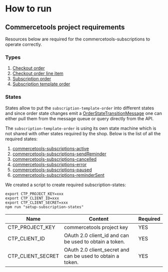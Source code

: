 # How to run

## Commercetools project requirements

Resources below are required for the commercetools-subscriptions to operate correctly.

### Types

1. [Checkout order](../resources/checkout-order-type.json)
1. [Checkout order line item](../resources/checkout-order-line-item-type.json)
1. [Subscription order](../resources/subscription-order-type.json)
1. [Subscription template order](../resources/subscription-template-order-type.json)

### States

States allow to put the `subscription-template-order` into different states and since order state changes emit a [OrderStateTransitionMessage](https://docs.commercetools.com/api/message-types#orderstatetransitionmessage) one can either pull them from the message queue or query directly from the API.

The `subscription-template-order` is using its own state machine which is not shared with other states required by the shop. Below is the list of all the required states:

1. [commercetools-subscriptions-active](../resources/active-state.json)
1. [commercetools-subscriptions-sendReminder](../resources/send-reminder-state.json)
1. [commercetools-subscriptions-cancelled](../resources/cancelled-state.json)
1. [commercetools-subscriptions-error](../resources/error-state.json)
1. [commercetools-subscriptions-paused](../resources/paused-state.json)
1. [commercetools-subscriptions-reminderSent](../resources/reminder-sent-state.json)

We created a script to create required subscription-states:

```
export CTP_PROJECT_KEY=xxx
export CTP_CLIENT_ID=xxx
export CTP_CLIENT_SECRET=xxx
npm run "setup-subscription-states"
```

| Name              | Content                                                    | Required |
| ----------------- | ---------------------------------------------------------- | -------- |
| CTP_PROJECT_KEY   | commercetools project key                                  | YES      |
| CTP_CLIENT_ID     | OAuth 2.0 client_id and can be used to obtain a token.     | YES      |
| CTP_CLIENT_SECRET | OAuth 2.0 client_secret and can be used to obtain a token. | YES      |
